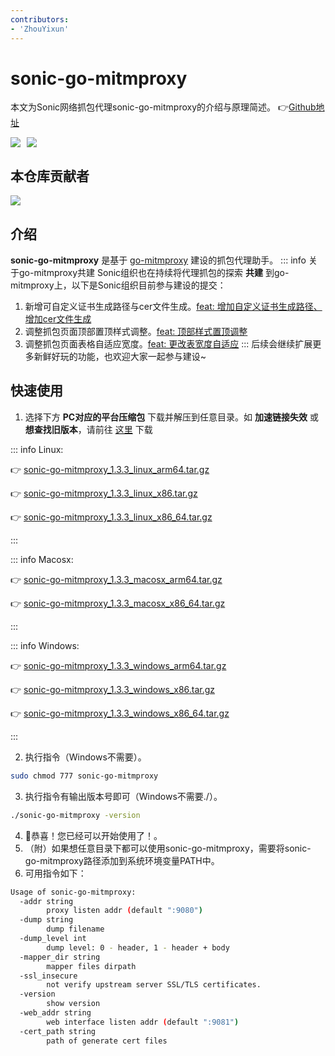 ```yaml
---
contributors:
- 'ZhouYixun'
---
```


# sonic-go-mitmproxy
本文为Sonic网络抓包代理sonic-go-mitmproxy的介绍与原理简述。 👉[Github地址](https://github.com/SonicCloudOrg/sonic-go-mitmproxy)

<div style="display: flex">
<img src="https://img.shields.io/github/stars/SonicCloudOrg/sonic-go-mitmproxy?style=social">
<img style="margin-left:10px" src="https://img.shields.io/github/forks/SonicCloudOrg/sonic-go-mitmproxy?style=social">
</div>

## 本仓库贡献者

<a href="https://github.com/SonicCloudOrg/sonic-go-mitmproxy/graphs/contributors">
  <img src="https://contrib.rocks/image?repo=SonicCloudOrg/sonic-go-mitmproxy" />
</a>

## 介绍

**sonic-go-mitmproxy** 是基于 [go-mitmproxy](https://github.com/lqqyt2423/go-mitmproxy) 建设的抓包代理助手。
::: info 关于go-mitmproxy共建
Sonic组织也在持续将代理抓包的探索 **共建** 到go-mitmproxy上，以下是Sonic组织目前参与建设的提交：
1. 新增可自定义证书生成路径与cer文件生成。[feat: 增加自定义证书生成路径、增加cer文件生成](https://github.com/lqqyt2423/go-mitmproxy/commit/8522ebedb0cbd52fae1bef2423697a9eba5ca161)
2. 调整抓包页面顶部置顶样式调整。[feat: 顶部样式置顶调整](https://github.com/lqqyt2423/go-mitmproxy/commit/29cf59bbbf1f21ff0c524743f32b693f632f7af5)
3. 调整抓包页面表格自适应宽度。[feat: 更改表宽度自适应](https://github.com/lqqyt2423/go-mitmproxy/commit/6d5ce792ce8e76db92f915eb6969696be1f8224e)
:::
后续会继续扩展更多新鲜好玩的功能，也欢迎大家一起参与建设~

## 快速使用
1. 选择下方 **PC对应的平台压缩包** 下载并解压到任意目录。如 **加速链接失效** 或 **想查找旧版本**，请前往 <a href="https://github.com/SonicCloudOrg/sonic-go-mitmproxy/releases" target="_blank">这里</a> 下载

::: info Linux:

👉 <a href="https://gh.flyinbug.top/gh/https://github.com/SonicCloudOrg/sonic-go-mitmproxy/releases/download/v1.3.3/sonic-go-mitmproxy_1.3.3_linux_arm64.tar.gz" target="_blank">sonic-go-mitmproxy_1.3.3_linux_arm64.tar.gz</a>

👉 <a href="https://gh.flyinbug.top/gh/https://github.com/SonicCloudOrg/sonic-go-mitmproxy/releases/download/v1.3.3/sonic-go-mitmproxy_1.3.3_linux_x86.tar.gz" target="_blank">sonic-go-mitmproxy_1.3.3_linux_x86.tar.gz</a>

👉 <a href="https://gh.flyinbug.top/gh/https://github.com/SonicCloudOrg/sonic-go-mitmproxy/releases/download/v1.3.3/sonic-go-mitmproxy_1.3.3_linux_x86_64.tar.gz" target="_blank">sonic-go-mitmproxy_1.3.3_linux_x86_64.tar.gz</a>

:::

::: info Macosx:

👉 <a href="https://gh.flyinbug.top/gh/https://github.com/SonicCloudOrg/sonic-go-mitmproxy/releases/download/v1.3.3/sonic-go-mitmproxy_1.3.3_macosx_arm64.tar.gz" target="_blank">sonic-go-mitmproxy_1.3.3_macosx_arm64.tar.gz</a>

👉 <a href="https://gh.flyinbug.top/gh/https://github.com/SonicCloudOrg/sonic-go-mitmproxy/releases/download/v1.3.3/sonic-go-mitmproxy_1.3.3_macosx_x86_64.tar.gz" target="_blank">sonic-go-mitmproxy_1.3.3_macosx_x86_64.tar.gz</a>

:::

::: info Windows:

👉 <a href="https://gh.flyinbug.top/gh/https://github.com/SonicCloudOrg/sonic-go-mitmproxy/releases/download/v1.3.3/sonic-go-mitmproxy_1.3.3_windows_arm64.tar.gz" target="_blank">sonic-go-mitmproxy_1.3.3_windows_arm64.tar.gz</a>

👉 <a href="https://gh.flyinbug.top/gh/https://github.com/SonicCloudOrg/sonic-go-mitmproxy/releases/download/v1.3.3/sonic-go-mitmproxy_1.3.3_windows_x86.tar.gz" target="_blank">sonic-go-mitmproxy_1.3.3_windows_x86.tar.gz</a>

👉 <a href="https://gh.flyinbug.top/gh/https://github.com/SonicCloudOrg/sonic-go-mitmproxy/releases/download/v1.3.3/sonic-go-mitmproxy_1.3.3_windows_x86_64.tar.gz" target="_blank">sonic-go-mitmproxy_1.3.3_windows_x86_64.tar.gz</a>

:::

2. 执行指令（Windows不需要）。
```bash
sudo chmod 777 sonic-go-mitmproxy
```
3. 执行指令有输出版本号即可（Windows不需要./）。
```bash
./sonic-go-mitmproxy -version
```
4. 🎉恭喜！您已经可以开始使用了！。
5. （附）如果想任意目录下都可以使用sonic-go-mitmproxy，需要将sonic-go-mitmproxy路径添加到系统环境变量PATH中。
6. 可用指令如下：

```bash
Usage of sonic-go-mitmproxy:
  -addr string
    	proxy listen addr (default ":9080")
  -dump string
    	dump filename
  -dump_level int
    	dump level: 0 - header, 1 - header + body
  -mapper_dir string
    	mapper files dirpath
  -ssl_insecure
    	not verify upstream server SSL/TLS certificates.
  -version
    	show version
  -web_addr string
    	web interface listen addr (default ":9081")
  -cert_path string
    	path of generate cert files
```
